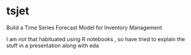 # tsjet
Build a Time Series Forecast Model for Inventory Management

I am not that habituated using R notebooks , so have tried to explain the stuff in a presentation along with eda
